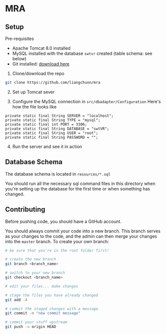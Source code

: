 # MRA

## Setup
Pre-requisites
- Apache Tomcat 8.0 installed
- MySQL installed with the database `swtvr` created (table schema: see below)
- Git installed: [download here](https://git-scm.com/download/win)

1. Clone/download the repo
```sh
git clone https://github.com/liangchunn/mra
```

2. Set up Tomcat sever

3. Configure the MySQL connection in `src/dbadapter/Configuration`
Here's how the file looks like
```
private static final String SERVER = "localhost";
private static final String TYPE = "mysql";
private static final int PORT = 3306;
private static final String DATABASE = "swtVR";
private static final String USER = "root";
private static final String PASSWORD = "";
```

4. Run the server and see it in action

## Database Schema
The database schema is located in `resources/*.sql`

You should run all the necessary sql command files in this directory when you're setting up the database for the first time or when something has changed. 

## Contributing
Before pushing code, you should have a GitHub account.

You should always commit your code into a new branch. This branch serves as your changes to the code, and the admin can then merge your changes into the `master` branch.
To create your own branch:
```sh
# be sure that you're in the root folder first!

# create the new branch
git branch <branch_name>

# switch to your new branch
git checkout <branch_name>

# edit your files... make changes

# stage the files you have already changed
git add -A

# commit the staged changes with a message
git commit -m "new commit message"

# commit your stuff upstream
git push -u origin HEAD
```